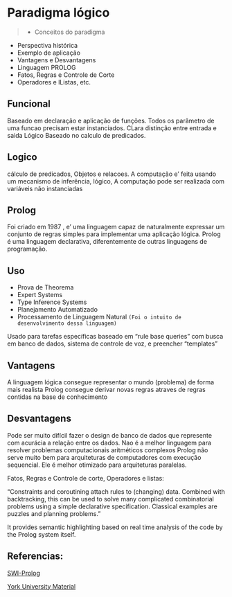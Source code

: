 
 
# Paradigma lógico 
> * Conceitos do paradigma
  * Perspectiva histórica
  * Exemplo de aplicação
  * Vantagens e Desvantagens
  * Linguagem PROLOG
  * Fatos, Regras e Controle de Corte
  * Operadores e lListas, etc.
 
## Funcional
  Baseado em declaração e aplicação de funções.  Todos os parâmetro de uma funcao precisam estar instanciados. CLara distinção entre entrada e saida Lógico Baseado no calculo de predicados.
 
## Logico
 
cálculo de predicados, Objetos e relacoes.  A computação e’ feita usando um mecanismo de inferência, lógico,  A computação pode ser realizada com variáveis não instanciadas
 
 
## Prolog
 
Foi criado em 1987 , e’ uma linguagem capaz de naturalmente expressar um conjunto de  regras simples para implementar uma aplicação lógica.
Prolog é uma linguagem declarativa, diferentemente de outras linguagens de programação. 
 
## Uso 
 
* Prova de Theorema 
* Expert Systems 
* Type Inference Systems 
* Planejamento Automatizado
* Processamento de Linguagem Natural `(Foi o intuito de desenvolvimento dessa linguagem)`
 
Usado para tarefas específicas baseado em “rule base queries” com busca em banco de dados, sistema de controle de voz, e preencher “templates” 
 
## Vantagens
 
A linguagem lógica consegue representar o mundo (problema) de forma mais realista 
Prolog consegue derivar novas regras atraves de regras contidas na base de conhecimento
 
## Desvantagens

Pode ser muito difícil fazer o design de banco de dados que represente com acurácia a relação entre os dados.
Nao é a melhor linguagem para resolver problemas computacionais aritméticos complexos
Prolog não serve muito bem para arquiteturas de computadores com execução sequencial. Ele é melhor otimizado para arquiteturas paralelas. 
 
 Fatos, Regras e Controle de corte, Operadores e listas:
 
 “Constraints and coroutining attach rules to (changing) data. Combined with backtracking, this can be used to solve many complicated combinatorial problems using a simple declarative specification. Classical examples are puzzles and planning problems.”
 
It provides semantic highlighting based on real time analysis of the code by the Prolog system itself. 
 
 
## Referencias:

[SWI-Prolog](http://www.swi-prolog.org/web/)

[York University Material](http://www-users.york.ac.uk/~sjh1/courses/L334css/complete/complete2su7.html)

 
 
